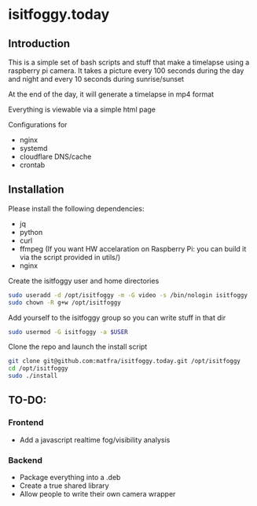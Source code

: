 # isitfoggy.today
## Introduction
This is a simple set of bash scripts and stuff that make a timelapse
using a raspberry pi camera. It takes a picture every 100 seconds
during the day and night and every 10 seconds during sunrise/sunset

At the end of the day, it will generate a timelapse in mp4 format

Everything is viewable via a simple html page

Configurations for
- nginx
- systemd
- cloudflare DNS/cache
- crontab


## Installation

Please install the following dependencies:
- jq
- python
- curl
- ffmpeg (If you want HW accelaration on Raspberry Pi: you can build it via the script provided in utils/)
- nginx

Create the isitfoggy user and home directories
```bash
sudo useradd -d /opt/isitfoggy -m -G video -s /bin/nologin isitfoggy
sudo chown -R g+w /opt/isitfoggy
```

Add yourself to the isitfoggy group so you can write stuff in that dir
```bash
sudo usermod -G isitfoggy -a $USER
```

Clone the repo and launch the install script
```bash
git clone git@github.com:matfra/isitfoggy.today.git /opt/isitfoggy
cd /opt/isitfoggy
sudo ./install
```



## TO-DO:
### Frontend
- Add a javascript realtime fog/visibility analysis
### Backend
- Package everything into a .deb
- Create a true shared library
- Allow people to write their own camera wrapper
